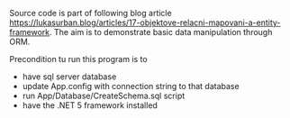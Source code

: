 Source code is part of following blog article https://lukasurban.blog/articles/17-objektove-relacni-mapovani-a-entity-framework. The aim is to demonstrate basic data manipulation through ORM.

Precondition tu run this program is to 
* have sql server database
* update App.config with connection string to that database
* run App/Database/CreateSchema.sql script
* have the .NET 5 framework installed